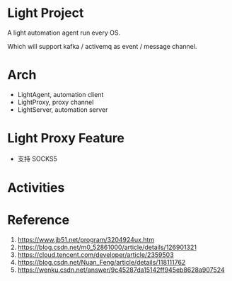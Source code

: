 # Light Project

A light automation agent run every OS.

Which will support kafka / activemq as event / message channel.

# Arch
* LightAgent, automation client
* LightProxy, proxy channel
* LightServer, automation server

# Light Proxy Feature
* 支持 SOCKS5


# Activities


# Reference
1. https://www.jb51.net/program/3204924ux.htm
2. https://blog.csdn.net/m0_52861000/article/details/126901321
3. https://cloud.tencent.com/developer/article/2359503
4. https://blog.csdn.net/Nuan_Feng/article/details/118111762
5. https://wenku.csdn.net/answer/9c45287da15142ff945eb8628a907524